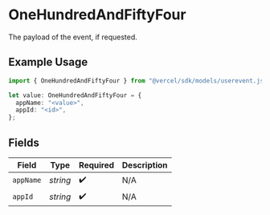 # OneHundredAndFiftyFour

The payload of the event, if requested.

## Example Usage

```typescript
import { OneHundredAndFiftyFour } from "@vercel/sdk/models/userevent.js";

let value: OneHundredAndFiftyFour = {
  appName: "<value>",
  appId: "<id>",
};
```

## Fields

| Field              | Type               | Required           | Description        |
| ------------------ | ------------------ | ------------------ | ------------------ |
| `appName`          | *string*           | :heavy_check_mark: | N/A                |
| `appId`            | *string*           | :heavy_check_mark: | N/A                |